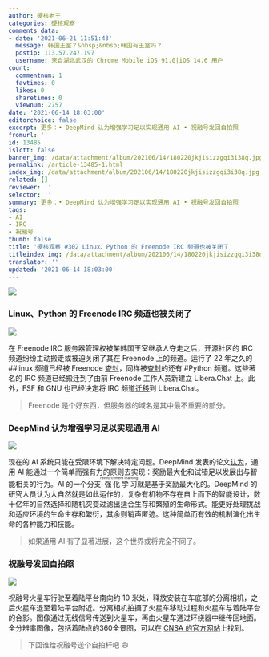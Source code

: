 ```yaml
---
author: 硬核老王
categories: 硬核观察
comments_data:
- date: '2021-06-21 11:51:43'
  message: 韩国王室？&nbsp;&nbsp;韩国有王室吗？
  postip: 113.57.247.197
  username: 来自湖北武汉的 Chrome Mobile iOS 91.0|iOS 14.6 用户
count:
  commentnum: 1
  favtimes: 0
  likes: 0
  sharetimes: 0
  viewnum: 2757
date: '2021-06-14 18:03:00'
editorchoice: false
excerpt: 更多：• DeepMind 认为增强学习足以实现通用 AI • 祝融号发回自拍照
fromurl: ''
id: 13485
islctt: false
banner_img: /data/attachment/album/202106/14/180220jkjisizzgqi3i38q.jpg
permalink: /article-13485-1.html
index_img: /data/attachment/album/202106/14/180220jkjisizzgqi3i38q.jpg
related: []
reviewer: ''
selector: ''
summary: 更多：• DeepMind 认为增强学习足以实现通用 AI • 祝融号发回自拍照
tags:
- AI
- IRC
- 祝融号
thumb: false
title: '硬核观察 #302 Linux、Python 的 Freenode IRC 频道也被关闭了'
titleindex_img: /data/attachment/album/202106/14/180220jkjisizzgqi3i38q.jpg
translator: ''
updated: '2021-06-14 18:03:00'
---
```


![](/data/attachment/album/202106/14/180220jkjisizzgqi3i38q.jpg)


### Linux、Python 的 Freenode IRC 频道也被关闭了


![](/data/attachment/album/202106/14/180230cr3ssxi33ri923e3.jpg)


在 Freenode IRC 服务器管理权被某韩国王室继承人夺走之后，开源社区的 IRC 频道纷纷主动搬走或被迫关闭了其在 Freenode 上的频道。运行了 22 年之久的 ##linux 频道已经被 Freenode [查封](https://freenode.linux.community/)，同样被[查封](https://nedbatchelder.com/blog/202106/goodbye_freenode.html)的还有 #Python 频道。这些著名的 IRC 频道已经搬迁到了由前 Freenode 工作人员新建立 Libera.Chat 上。此外，FSF 和 GNU 也已经决定将 IRC 频道[迁移](https://www.fsf.org/news/fsf-and-gnu-move-official-irc-channels-to-libera-chat-network)到 Libera.Chat。



> 
> Freenode 是个好东西，但服务器的域名是其中最不重要的部分。
> 
> 
> 


### DeepMind 认为增强学习足以实现通用 AI


![](/data/attachment/album/202106/14/180248kk9z2olk3euolykq.jpg)


现在的 AI 系统只能在受限环境下解决特定问题。DeepMind 发表的论文[认为](https://venturebeat.com/2021/06/09/deepmind-says-reinforcement-learning-is-enough-to-reach-general-ai/)，通用 AI 能通过一个简单而强有力的原则去实现：奖励最大化和试错足以发展出与智能相关的行为。AI 的一个分支<ruby> 强化学习 <rt>  reinforcement learning </rt></ruby>就是基于奖励最大化的。DeepMind 的研究人员认为大自然就是如此运作的，复杂有机物不存在自上而下的智能设计，数十亿年的自然选择和随机突变过滤出适合生存和繁殖的生命形式。能更好处理挑战和适应环境的生命生存和繁衍，其余则销声匿迹。这种简单而有效的机制演化出生命的各种能力和技能。



> 
> 如果通用 AI 有了显著进展，这个世界或将完全不同了。
> 
> 
> 


### 祝融号发回自拍照


![](/data/attachment/album/202106/14/180305iqughkqnogarguou.jpg)


祝融号火星车行驶至着陆平台南向约 10 米处，释放安装在车底部的分离相机，之后火星车退至着陆平台附近。分离相机拍摄了火星车移动过程和火星车与着陆平台的合影。图像通过无线信号传送到火星车，再由火星车通过环绕器中继传回地面。全分辨率图像，包括着陆点的360全景图，可以在 [CNSA 的官方网站](http://www.cnsa.gov.cn/n6759533/c6812126/content.html)上找到。



> 
> 下回谁给祝融号送个自拍杆吧 :smile:
> 
> 
>